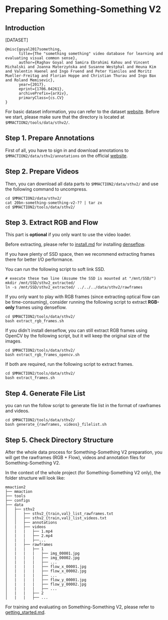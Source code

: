# Preparing Something-Something V2

## Introduction

[DATASET]

```
@misc{goyal2017something,
      title={The "something something" video database for learning and evaluating visual common sense},
      author={Raghav Goyal and Samira Ebrahimi Kahou and Vincent Michalski and Joanna Materzyńska and Susanne Westphal and Heuna Kim and Valentin Haenel and Ingo Fruend and Peter Yianilos and Moritz Mueller-Freitag and Florian Hoppe and Christian Thurau and Ingo Bax and Roland Memisevic},
      year={2017},
      eprint={1706.04261},
      archivePrefix={arXiv},
      primaryClass={cs.CV}
}
```

For basic dataset information, you can refer to the dataset [website](https://20bn.com/datasets/something-something/v2).
Before we start, please make sure that the directory is located at `$MMACTION2/tools/data/sthv2/`.

## Step 1. Prepare Annotations

First of all, you have to sign in and download annotations to `$MMACTION2/data/sthv2/annotations` on the official [website](https://20bn.com/datasets/something-something/v2).

## Step 2. Prepare Videos

Then, you can download all data parts to `$MMACTION2/data/sthv2/` and use the following command to uncompress.

```shell
cd $MMACTION2/data/sthv2/
cat 20bn-something-something-v2-?? | tar zx
cd $MMACTION2/tools/data/sthv2/
```

## Step 3. Extract RGB and Flow

This part is **optional** if you only want to use the video loader.

Before extracting, please refer to [install.md](/docs/install.md) for installing [denseflow](https://github.com/open-mmlab/denseflow).

If you have plenty of SSD space, then we recommend extracting frames there for better I/O performance.

You can run the following script to soft link SSD.

```shell
# execute these two line (Assume the SSD is mounted at "/mnt/SSD/")
mkdir /mnt/SSD/sthv2_extracted/
ln -s /mnt/SSD/sthv2_extracted/ ../../../data/sthv2/rawframes
```

If you only want to play with RGB frames (since extracting optical flow can be time-consuming), consider running the following script to extract **RGB-only** frames using denseflow.

```shell
cd $MMACTION2/tools/data/sthv2/
bash extract_rgb_frames.sh
```

If you didn't install denseflow, you can still extract RGB frames using OpenCV by the following script, but it will keep the original size of the images.

```shell
cd $MMACTION2/tools/data/sthv2/
bash extract_rgb_frames_opencv.sh
```

If both are required, run the following script to extract frames.

```shell
cd $MMACTION2/tools/data/sthv2/
bash extract_frames.sh
```

## Step 4. Generate File List

you can run the follow script to generate file list in the format of rawframes and videos.

```shell
cd $MMACTION2/tools/data/sthv2/
bash generate_{rawframes, videos}_filelist.sh
```

## Step 5. Check Directory Structure

After the whole data process for Something-Something V2 preparation,
you will get the rawframes (RGB + Flow), videos and annotation files for Something-Something V2.

In the context of the whole project (for Something-Something V2 only), the folder structure will look like:

```
mmaction2
├── mmaction
├── tools
├── configs
├── data
│   ├── sthv2
│   │   ├── sthv2_{train,val}_list_rawframes.txt
│   │   ├── sthv2_{train,val}_list_videos.txt
│   │   ├── annotations
│   |   ├── videos
│   |   |   ├── 1.mp4
│   |   |   ├── 2.mp4
│   |   |   ├──...
│   |   ├── rawframes
│   |   |   ├── 1
│   |   |   |   ├── img_00001.jpg
│   |   |   |   ├── img_00002.jpg
│   |   |   |   ├── ...
│   |   |   |   ├── flow_x_00001.jpg
│   |   |   |   ├── flow_x_00002.jpg
│   |   |   |   ├── ...
│   |   |   |   ├── flow_y_00001.jpg
│   |   |   |   ├── flow_y_00002.jpg
│   |   |   |   ├── ...
│   |   |   ├── 2
│   |   |   ├── ...

```

For training and evaluating on Something-Something V2, please refer to [getting_started.md](/docs/getting_started.md).
